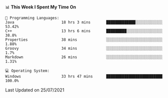 
<!--START_SECTION:waka-->
📊 **This Week I Spent My Time On** 

```text
💬 Programming Languages: 
Java                     18 hrs 3 mins       █████████████░░░░░░░░░░░░   53.42% 
C++                      13 hrs 6 mins       █████████░░░░░░░░░░░░░░░░   38.8% 
Properties               38 mins             ░░░░░░░░░░░░░░░░░░░░░░░░░   1.88% 
Groovy                   34 mins             ░░░░░░░░░░░░░░░░░░░░░░░░░   1.7% 
Markdown                 26 mins             ░░░░░░░░░░░░░░░░░░░░░░░░░   1.31%

💻 Operating System: 
Windows                  33 hrs 47 mins      █████████████████████████   100.0%

```


 Last Updated on 25/07/2021
<!--END_SECTION:waka-->
